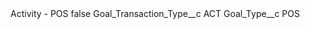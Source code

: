<?xml version="1.0" encoding="UTF-8"?>
<CustomMetadata xmlns="http://soap.sforce.com/2006/04/metadata" xmlns:xsi="http://www.w3.org/2001/XMLSchema-instance" xmlns:xsd="http://www.w3.org/2001/XMLSchema">
    <label>Activity - POS</label>
    <protected>false</protected>
    <values>
        <field>Goal_Transaction_Type__c</field>
        <value xsi:type="xsd:string">ACT</value>
    </values>
    <values>
        <field>Goal_Type__c</field>
        <value xsi:type="xsd:string">POS</value>
    </values>
</CustomMetadata>
